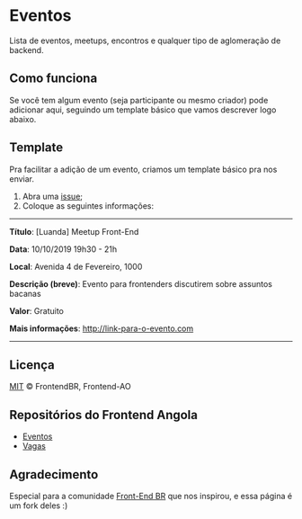 # Eventos

Lista de eventos, meetups, encontros e qualquer tipo de aglomeração de backend.

## Como funciona

Se você tem algum evento (seja participante ou mesmo criador) pode adicionar aqui, seguindo um template básico que vamos descrever logo abaixo.

## Template

Pra facilitar a adição de um evento, criamos um template básico pra nos enviar.

1. Abra uma [issue](https://github.com/frontend-ao/eventos/issues/new);
2. Coloque as seguintes informações:

---

**Título**: [Luanda] Meetup Front-End

**Data**: 10/10/2019 19h30 - 21h

**Local**:  Avenida 4 de Fevereiro, 1000

**Descrição (breve)**: Evento para frontenders discutirem sobre assuntos bacanas

**Valor**: Gratuito

**Mais informações**: http://link-para-o-evento.com
* * *

## Licença

[MIT](/LICENSE) &copy; FrontendBR, Frontend-AO

## Repositórios do Frontend Angola

- [Eventos](https://github.com/frontend-ao/eventos)
- [Vagas](https://github.com/frontend-ao/vagas)

## Agradecimento

Especial para a comunidade [Front-End BR](https://github.com/frontendbr/) que nos inspirou, e essa página é um fork deles :)
